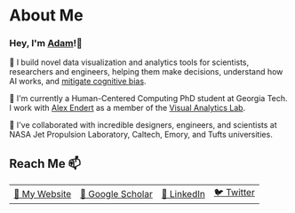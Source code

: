 # About Me

### Hey, I'm [Adam](https://adamcoscia.github.io/)!👋 

👀 I build novel data visualization and analytics tools for scientists, researchers and engineers, helping them make decisions, understand how AI works, and [mitigate cognitive bias](https://github.com/lumos-vis).

🌱 I'm currently a Human-Centered Computing PhD student at Georgia Tech. I work with [Alex Endert](https://va.gatech.edu/endert/) as a member of the [Visual Analytics Lab](https://gtvalab.github.io/).

💞️ I've collaborated with incredible designers, engineers, and scientists at NASA Jet Propulsion Laboratory, Caltech, Emory, and Tufts universities.

## Reach Me 📫

<table>
  <tr>
    <td><a href="https://adamcoscia.github.io/" target="_blank">🪪 My Website</a></td>
    <td><a href="https://scholar.google.com/citations?hl=en&user=diVuti8AAAAJ" target="_blank">📜 Google Scholar</a></td>
    <td><a href="https://www.linkedin.com/in/adam-coscia/" target="_blank">🤝 LinkedIn</a></td>
    <td><a href="https://twitter.com/AdamCoscia" target="_blank">🐦 Twitter</a></td>
  </tr>
</table>
